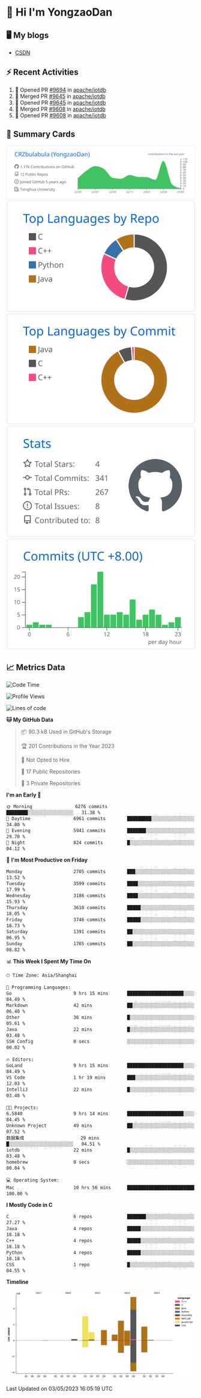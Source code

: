 # 👋 Hi I'm YongzaoDan

## 🖥 My blogs
  + [CSDN](https://blog.csdn.net/CRZbulabula?type=blog)

## ⚡ Recent Activities
<!--START_SECTION:activity-->
1. 💪 Opened PR [#9694](https://github.com/apache/iotdb/pull/9694) in [apache/iotdb](https://github.com/apache/iotdb)
2. 🎉 Merged PR [#9645](https://github.com/apache/iotdb/pull/9645) in [apache/iotdb](https://github.com/apache/iotdb)
3. 💪 Opened PR [#9645](https://github.com/apache/iotdb/pull/9645) in [apache/iotdb](https://github.com/apache/iotdb)
4. 🎉 Merged PR [#9608](https://github.com/apache/iotdb/pull/9608) in [apache/iotdb](https://github.com/apache/iotdb)
5. 💪 Opened PR [#9608](https://github.com/apache/iotdb/pull/9608) in [apache/iotdb](https://github.com/apache/iotdb)
<!--END_SECTION:activity-->

## 🎑 Summary Cards

[![](https://raw.githubusercontent.com/CRZbulabula/CRZbulabula/main/profile-summary-card-output/github/0-profile-details.svg)](https://github.com/vn7n24fzkq/github-profile-summary-cards)
[![](https://raw.githubusercontent.com/CRZbulabula/CRZbulabula/main/profile-summary-card-output/github/1-repos-per-language.svg)](https://github.com/vn7n24fzkq/github-profile-summary-cards) [![](https://raw.githubusercontent.com/CRZbulabula/CRZbulabula/main/profile-summary-card-output/github/2-most-commit-language.svg)](https://github.com/vn7n24fzkq/github-profile-summary-cards)
[![](https://raw.githubusercontent.com/CRZbulabula/CRZbulabula/main/profile-summary-card-output/github/3-stats.svg)](https://github.com/vn7n24fzkq/github-profile-summary-cards) [![](https://raw.githubusercontent.com/CRZbulabula/CRZbulabula/main/profile-summary-card-output/github/4-productive-time.svg)](https://github.com/vn7n24fzkq/github-profile-summary-cards)

## 📈 Metrics Data

<!--START_SECTION:waka-->
![Code Time](http://img.shields.io/badge/Code%20Time-99%20hrs%2050%20mins-blue)

![Profile Views](http://img.shields.io/badge/Profile%20Views-0-blue)

![Lines of code](https://img.shields.io/badge/From%20Hello%20World%20I%27ve%20Written-17.1%20million%20lines%20of%20code-blue)

**🐱 My GitHub Data** 

> 📦 90.3 kB Used in GitHub's Storage 
 > 
> 🏆 201 Contributions in the Year 2023
 > 
> 🚫 Not Opted to Hire
 > 
> 📜 17 Public Repositories 
 > 
> 🔑 3 Private Repositories 
 > 
**I'm an Early 🐤** 

```text
🌞 Morning                6276 commits        ████████░░░░░░░░░░░░░░░░░   31.38 % 
🌆 Daytime                6961 commits        █████████░░░░░░░░░░░░░░░░   34.80 % 
🌃 Evening                5941 commits        ███████░░░░░░░░░░░░░░░░░░   29.70 % 
🌙 Night                  824 commits         █░░░░░░░░░░░░░░░░░░░░░░░░   04.12 % 
```
📅 **I'm Most Productive on Friday** 

```text
Monday                   2705 commits        ███░░░░░░░░░░░░░░░░░░░░░░   13.52 % 
Tuesday                  3599 commits        ████░░░░░░░░░░░░░░░░░░░░░   17.99 % 
Wednesday                3186 commits        ████░░░░░░░░░░░░░░░░░░░░░   15.93 % 
Thursday                 3610 commits        █████░░░░░░░░░░░░░░░░░░░░   18.05 % 
Friday                   3746 commits        █████░░░░░░░░░░░░░░░░░░░░   18.73 % 
Saturday                 1391 commits        ██░░░░░░░░░░░░░░░░░░░░░░░   06.95 % 
Sunday                   1765 commits        ██░░░░░░░░░░░░░░░░░░░░░░░   08.82 % 
```


📊 **This Week I Spent My Time On** 

```text
🕑︎ Time Zone: Asia/Shanghai

💬 Programming Languages: 
Go                       9 hrs 15 mins       █████████████████████░░░░   84.49 % 
Markdown                 42 mins             ██░░░░░░░░░░░░░░░░░░░░░░░   06.40 % 
Other                    36 mins             █░░░░░░░░░░░░░░░░░░░░░░░░   05.61 % 
Java                     22 mins             █░░░░░░░░░░░░░░░░░░░░░░░░   03.48 % 
SSH Config               0 secs              ░░░░░░░░░░░░░░░░░░░░░░░░░   00.02 % 

🔥 Editors: 
GoLand                   9 hrs 15 mins       █████████████████████░░░░   84.49 % 
VS Code                  1 hr 19 mins        ███░░░░░░░░░░░░░░░░░░░░░░   12.03 % 
IntelliJ                 22 mins             █░░░░░░░░░░░░░░░░░░░░░░░░   03.48 % 

🐱‍💻 Projects: 
6.5840                   9 hrs 14 mins       █████████████████████░░░░   84.45 % 
Unknown Project          49 mins             ██░░░░░░░░░░░░░░░░░░░░░░░   07.52 % 
数据集成                     29 mins             █░░░░░░░░░░░░░░░░░░░░░░░░   04.51 % 
iotdb                    22 mins             █░░░░░░░░░░░░░░░░░░░░░░░░   03.48 % 
homebrew                 0 secs              ░░░░░░░░░░░░░░░░░░░░░░░░░   00.04 % 

💻 Operating System: 
Mac                      10 hrs 56 mins      █████████████████████████   100.00 % 
```

**I Mostly Code in C** 

```text
C                        6 repos             ███████░░░░░░░░░░░░░░░░░░   27.27 % 
Java                     4 repos             █████░░░░░░░░░░░░░░░░░░░░   18.18 % 
C++                      4 repos             █████░░░░░░░░░░░░░░░░░░░░   18.18 % 
Python                   4 repos             █████░░░░░░░░░░░░░░░░░░░░   18.18 % 
CSS                      1 repo              █░░░░░░░░░░░░░░░░░░░░░░░░   04.55 % 
```



**Timeline**

![Lines of Code chart](https://raw.githubusercontent.com/CRZbulabula/CRZbulabula/main/assets/bar_graph.png)


 Last Updated on 03/05/2023 16:05:19 UTC
<!--END_SECTION:waka-->

